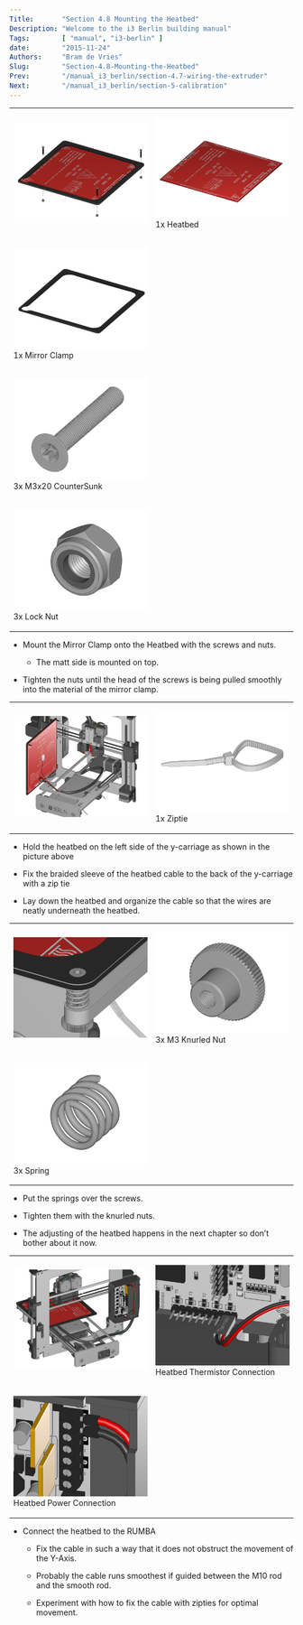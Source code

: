 ```yaml
---
Title:       "Section 4.8 Mounting the Heatbed"
Description: "Welcome to the i3 Berlin building manual"
Tags:        [ "manual", "i3-berlin" ]
date:        "2015-11-24"
Authors:     "Bram de Vries"
Slug:        "Section-4.8-Mounting-the-Heatbed"
Prev:        "/manual_i3_berlin/section-4.7-wiring-the-extruder"
Next:        "/manual_i3_berlin/section-5-calibration"
---
```



<table>
<colgroup>
<col width="50%" />
<col width="50%" />
</colgroup>
<tbody>
<tr class="odd">
<td align="left"><p><img src="/media/Section_4_0041.png" alt="/media/Section_4_0041.png" /></p></td>
<td align="left"><p><img src="/media/Section_1_0007.png" alt="/media/Section_1_0007.png" /><br />
 1x Heatbed</p></td>
</tr>
<tr class="even">
<td align="left"><p><img src="/media/Section_1_0148.png" alt="/media/Section_1_0148.png" /><br />
 1x Mirror Clamp</p></td>
</tr>
<tr class="odd">
<td align="left"><p><img src="/media/Section_1_0021.png" alt="/media/Section_1_0021.png" /><br />
 3x M3x20 CounterSunk</p></td>
</tr>
<tr class="even">
<td align="left"><p><img src="/media/Section_1_0026.png" alt="/media/Section_1_0026.png" /><br />
 3x Lock Nut</p></td>
</tr>
</tbody>
</table>

-   Mount the Mirror Clamp onto the Heatbed with the screws and nuts.

    -   The matt side is mounted on top.

-   Tighten the nuts until the head of the screws is being pulled smoothly into the material of the mirror clamp.

<table>
<colgroup>
<col width="50%" />
<col width="50%" />
</colgroup>
<tbody>
<tr class="odd">
<td align="left"><p><img src="/media/Section_4_0042.png" alt="/media/Section_4_0042.png" /></p></td>
<td align="left"><p><img src="/media/Section_1_0041.png" alt="/media/Section_1_0041.png" /><br />
 1x Ziptie</p></td>
</tr>
</tbody>
</table>

-   Hold the heatbed on the left side of the y-carriage as shown in the picture above

-   Fix the braided sleeve of the heatbed cable to the back of the y-carriage with a zip tie

-   Lay down the heatbed and organize the cable so that the wires are neatly underneath the heatbed.

<table>
<colgroup>
<col width="50%" />
<col width="50%" />
</colgroup>
<tbody>
<tr class="odd">
<td align="left"><p><img src="/media/Section_4_0043.png" alt="/media/Section_4_0043.png" /></p></td>
<td align="left"><p><img src="/media/Section_1_0147.png" alt="/media/Section_1_0147.png" /><br />
 3x M3 Knurled Nut</p></td>
</tr>
<tr class="even">
<td align="left"><p><img src="/media/Section_1_0146.png" alt="/media/Section_1_0146.png" /><br />
 3x Spring</p></td>
</tr>
</tbody>
</table>

-   Put the springs over the screws.

-   Tighten them with the knurled nuts.

-   The adjusting of the heatbed happens in the next chapter so don’t bother about it now.

<table>
<colgroup>
<col width="50%" />
<col width="50%" />
</colgroup>
<tbody>
<tr class="odd">
<td align="left"><p><img src="/media/Section_4_0044.png" alt="/media/Section_4_0044.png" /></p></td>
<td align="left"><p><img src="/media/Section_4_0045.png" alt="/media/Section_4_0045.png" /><br />
 Heatbed Thermistor Connection</p></td>
</tr>
<tr class="even">
<td align="left"><p><img src="/media/Section_4_0046.png" alt="/media/Section_4_0046.png" /><br />
 Heatbed Power Connection</p></td>
</tr>
</tbody>
</table>

-   Connect the heatbed to the RUMBA

    -   Fix the cable in such a way that it does not obstruct the movement of the Y-Axis.

    -   Probably the cable runs smoothest if guided between the M10 rod and the smooth rod.

    -   Experiment with how to fix the cable with zipties for optimal movement.

